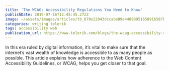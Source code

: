 ```yaml
---
title: 'The WCAG: Accessibility Regulations You Need to Know'
publishDate: 2019-07-16T12:45:45.272Z
image: ~/assets/images/articles/tb_870x22043dccabe89e4489095165891b587bb6b.png
categories: writing telerik
tags: accessibility web
publication_url: https://www.telerik.com/blogs/the-wcag-accessibility-regulations-you-need-to-know
---
```

In this era ruled by digital information, it’s vital to make sure that the internet’s vast wealth of knowledge is accessible to as many people as possible. This article explains how adherence to the Web Content Accessibility Guidelines, or WCAG, helps you get closer to that goal.
